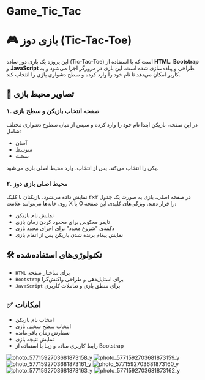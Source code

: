 # Game_Tic_Tac
# 🎮 بازی دوز (Tic-Tac-Toe)

این پروژه یک بازی دوز ساده (Tic-Tac-Toe) است که با استفاده از **HTML**، **Bootstrap** و **JavaScript** طراحی و پیاده‌سازی شده است. این بازی در مرورگر اجرا می‌شود و به کاربر امکان می‌دهد تا نام خود را وارد کرده و سطح دشواری بازی را انتخاب کند.

## 📸 تصاویر محیط بازی

### ۱. صفحه انتخاب بازیکن و سطح بازی

در این صفحه، بازیکن ابتدا نام خود را وارد کرده و سپس از میان سطوح دشواری مختلف شامل:

* آسان
* متوسط
* سخت

یکی را انتخاب می‌کند. پس از انتخاب، وارد محیط اصلی بازی می‌شود.

### ۲. محیط اصلی بازی دوز

در صفحه اصلی، بازی به صورت یک جدول ۳×۳ نمایش داده می‌شود. بازیکنان با کلیک روی خانه‌ها می‌توانند علامت X یا O را قرار دهند. ویژگی‌های کلیدی این صفحه:

* نمایش نام بازیکن
* تایمر معکوس برای محدود کردن زمان بازی
* دکمه‌ی "شروع مجدد" برای اجرای مجدد بازی
* نمایش پیغام برنده شدن بازیکن پس از اتمام بازی

## 🛠️ تکنولوژی‌های استفاده‌شده

* `HTML` برای ساختار صفحه
* `Bootstrap` برای استایل‌دهی و طراحی واکنش‌گرا
* `JavaScript` برای منطق بازی و تعاملات کاربری

## ✅ امکانات

* انتخاب نام بازیکن
* انتخاب سطح سختی بازی
* شمارش زمان باقی‌مانده
* نمایش نتیجه بازی
* رابط کاربری ساده و زیبا با استفاده از Bootstrap



![photo_5771592703681873158_y](https://github.com/user-attachments/assets/b6c55775-d867-494c-b121-18789a0f549b)
![photo_5771592703681873159_y](https://github.com/user-attachments/assets/d50aff5b-4b41-4ebc-b978-f8a3f193c5bb)
![photo_5771592703681873161_y](https://github.com/user-attachments/assets/dc98968d-a143-44bb-a246-17a24f5512f8)
![photo_5771592703681873160_y](https://github.com/user-attachments/assets/13a6491e-d83a-4269-9fa7-4dea16024b82)
![photo_5771592703681873163_y](https://github.com/user-attachments/assets/eaefdc44-76c3-4a5d-85bd-45fbbf2fe04b)
![photo_5771592703681873162_y](https://github.com/user-attachments/assets/6d16a58c-941c-4efb-97e7-b2d65028134c)

